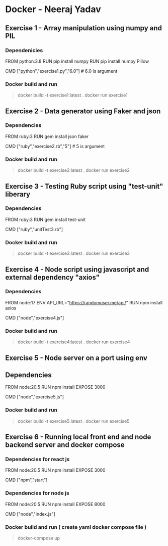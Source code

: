 # Docker - Neeraj Yadav

## Exercise 1 - Array manipulation using numpy and PIL

### Dependenicies
FROM python:3.8
RUN pip install numpy
RUN pip install numpy Pillow

CMD ["python","exercise1.py","6.0"]  # 6.0 is argument

### Docker build and run
> docker build -t exercise1:latest .
> docker run exercise1

## Exercise 2 - Data generator using Faker and json

### Dependencies
FROM ruby:3
RUN gem install json faker

CMD ["ruby","exercise2.rb","5"]  # 5 is argument

### Docker build and run
> docker build -t exercise2:latest .
> docker run exercise2

## Exercise 3 - Testing Ruby script using "test-unit" liberary

### Dependencies
FROM ruby:3
RUN gem install test-unit

CMD ["ruby","unitTest3.rb"]

### Docker build and run
> docker build -t exercise3:latest .
> docker run exercise3

## Exercise 4 - Node script using javascript and external dependency "axios"

### Dependencies
FROM node:17
ENV API_URL="https://randomuser.me/api/"
RUN npm install axios

CMD ["node","exercise4.js"]

### Docker build and run
> docker build -t exercise4:latest .
> docker run exercise4

## Exercise 5 - Node server on a port using env

## Dependencies
FROM node:20.5
RUN npm install
EXPOSE 3000

CMD ["node","exercise5.js"]

### Docker build and run
> docker build -t exercise5:latest .
> docker run exercise5

## Exercise 6 - Running local front end and node backend server and docker compose

### Dependencies for react js
FROM node:20.5
RUN npm install
EXPOSE 3000

CMD ["npm","start"]

### Dependencies for node js 
FROM node:20.5
RUN npm install
EXPOSE 8000

CMD ["node","index.js"]

### Docker build and run ( create yaml docker compose file )
> docker-compose up



